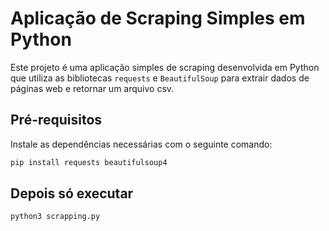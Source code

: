 # Aplicação de Scraping Simples em Python

Este projeto é uma aplicação simples de scraping desenvolvida em Python que utiliza as bibliotecas `requests` e `BeautifulSoup` para extrair dados de páginas web e retornar um arquivo csv.

## Pré-requisitos

Instale as dependências necessárias com o seguinte comando:

```bash
pip install requests beautifulsoup4
```

## Depois só executar 

```bash
python3 scrapping.py
```

